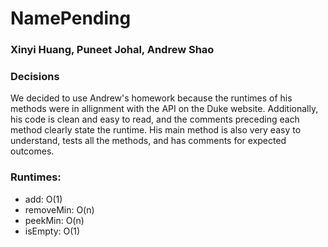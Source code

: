 # NamePending
### Xinyi Huang, Puneet Johal, Andrew Shao

### Decisions
We decided to use Andrew's homework because the runtimes of his methods were in allignment with the API on the Duke website. Additionally, his code is clean and easy to read, and the comments preceding each method clearly state the runtime. His main method is also very easy to understand, tests all the methods, and has comments for expected outcomes.

### Runtimes:
* add: O(1) <br>
* removeMin: O(n) <br>
* peekMin: O(n) <br>
* isEmpty: O(1)